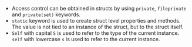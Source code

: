 - Access control can be obtained in structs by using `private`, `fileprivate` and `private(set)` keywords.
- `static` keyword is used to create struct level properties and methods. The value is not tied to an instance of the struct, but to the struct itself.
- `Self` with capital `S` is used to refer to the type of the current instance. `self` with lowercase `s` is used to refer to the current instance.
